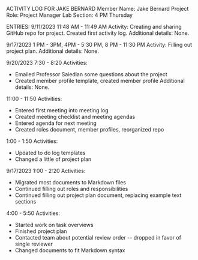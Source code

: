 ACTIVITY LOG FOR JAKE BERNARD
Member Name: Jake Bernard
Project Role: Project Manager
Lab Section: 4 PM Thursday

ENTRIES:
  9/11/2023
  11:48 AM - 11:49 AM
Activity: Creating and sharing GitHub repo for project. Created first activity log.
Additional details: None.

  9/17/2023
  1 PM - 3PM, 4PM - 5:30 PM, 8 PM - 11:30 PM
Activity: Filling out project plan.
Additional details: None.

  9/20/2023
  7:30 - 8:20
Activities:
  - Emailed Professor Saiedian some questions about the project
  - Created member profile template, created member profile
Additional details: None.

  11:00 - 11:50
Activities:
  - Entered first meeting into meeting log
  - Created meeting checklist and meeting agendas
  - Entered agenda for next meeting
  - Created roles document, member profiles, reorganized repo

  1:00 - 1:50
Activities:
  - Updated to do log templates
  - Changed a little of project plan
  
  9/17/2023
  1:00 - 2:20
Activities:
  - Migrated most documents to Markdown files
  - Continued filling out roles and responsibilities
  - Continued filling out project plan document, replacing example text sections

  4:00 - 5:50
Activities:
  - Started work on task overviews
  - Finished project plan
  - Contacted team about potential review order -- dropped in favor of single reviewer
  - Changed documents to fit Markdown syntax